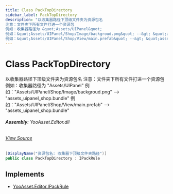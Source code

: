 ```yaml
---
title: Class PackTopDirectory
sidebar_label: PackTopDirectory
description: "以收集器路径下顶级文件夹为资源包名
注意：文件夹下所有文件打进一个资源包
例如：收集器路径为 &quot;Assets/UIPanel&quot;
例如：&quot;Assets/UIPanel/Shop/Image/backgroud.png&quot; --&gt; &quot;assets_uipanel_shop.bundle&quot;
例如：&quot;Assets/UIPanel/Shop/View/main.prefab&quot; --&gt; &quot;assets_uipanel_shop.bundle&quot;"
---
```

# Class PackTopDirectory
以收集器路径下顶级文件夹为资源包名
注意：文件夹下所有文件打进一个资源包
例如：收集器路径为 &quot;Assets/UIPanel&quot;
例如：&quot;Assets/UIPanel/Shop/Image/backgroud.png&quot; --&gt; &quot;assets_uipanel_shop.bundle&quot;
例如：&quot;Assets/UIPanel/Shop/View/main.prefab&quot; --&gt; &quot;assets_uipanel_shop.bundle&quot;

###### **Assembly**: YooAsset.Editor.dll
###### [View Source](https://github.com/tuyoogame/YooAsset/blob/main/Assets/YooAsset/Editor/AssetBundleCollector/DefaultPackRule.cs#L85)
```csharp title="Declaration"
[DisplayName("资源包名: 收集器下顶级文件夹路径")]
public class PackTopDirectory : IPackRule
```

## Implements

* [YooAsset.Editor.IPackRule](../YooAsset.Editor/IPackRule.md)

